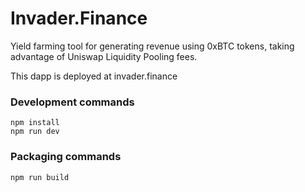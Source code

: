 # Invader.Finance

Yield farming tool for generating revenue using 0xBTC tokens, taking advantage of Uniswap Liquidity Pooling fees.

This dapp is deployed at invader.finance


### Development commands
```
npm install
npm run dev
```

### Packaging commands
```
npm run build 
```
